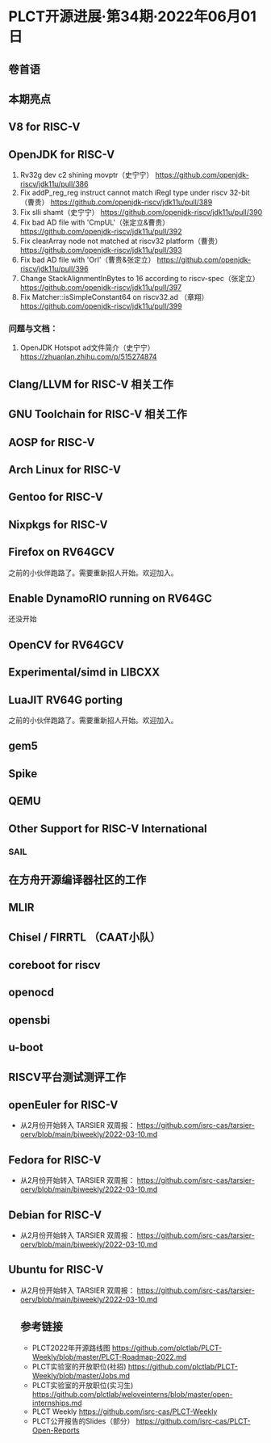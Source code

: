 # PLCT开源进展·第34期·2022年06月01日

## 卷首语

## 本期亮点


## V8 for RISC-V


## OpenJDK for RISC-V
1. Rv32g dev c2 shining movptr（史宁宁）
https://github.com/openjdk-riscv/jdk11u/pull/386
2. Fix addP_reg_reg instruct cannot match iRegI type under riscv 32-bit（曹贵）
https://github.com/openjdk-riscv/jdk11u/pull/389
3. Fix slli shamt（史宁宁）
https://github.com/openjdk-riscv/jdk11u/pull/390
4. Fix bad AD file with 'CmpUL'（张定立&曹贵）
https://github.com/openjdk-riscv/jdk11u/pull/392
5. Fix clearArray node not matched at riscv32 platform（曹贵）
https://github.com/openjdk-riscv/jdk11u/pull/393
6. Fix bad AD file with 'OrI'（曹贵&张定立）
https://github.com/openjdk-riscv/jdk11u/pull/396
7. Change StackAlignmentInBytes to 16 according to riscv-spec（张定立）
https://github.com/openjdk-riscv/jdk11u/pull/397
8. Fix Matcher::isSimpleConstant64 on riscv32.ad （章翔）
https://github.com/openjdk-riscv/jdk11u/pull/399

### 问题与文档：
1. OpenJDK Hotspot ad文件简介（史宁宁） https://zhuanlan.zhihu.com/p/515274874

## Clang/LLVM for RISC-V 相关工作

## GNU Toolchain for RISC-V 相关工作

## AOSP for RISC-V

## Arch Linux for RISC-V

## Gentoo for RISC-V


## Nixpkgs for RISC-V

## Firefox on RV64GCV

之前的小伙伴跑路了。需要重新招人开始。欢迎加入。

## Enable DynamoRIO running on RV64GC

还没开始

## OpenCV for RV64GCV


## Experimental/simd in LIBCXX



## LuaJIT RV64G porting

之前的小伙伴跑路了。需要重新招人开始。欢迎加入。

## gem5


## Spike


## QEMU


## Other Support for RISC-V International

### SAIL


## 在方舟开源编译器社区的工作


## MLIR


## Chisel / FIRRTL （CAAT小队）


## coreboot for riscv


## openocd


## opensbi

## u-boot


## RISCV平台测试测评工作


## openEuler for RISC-V

- 从2月份开始转入 TARSIER 双周报：
  https://github.com/isrc-cas/tarsier-oerv/blob/main/biweekly/2022-03-10.md

## Fedora for RISC-V

- 从2月份开始转入 TARSIER 双周报：
  https://github.com/isrc-cas/tarsier-oerv/blob/main/biweekly/2022-03-10.md

## Debian for RISC-V

- 从2月份开始转入 TARSIER 双周报：
  https://github.com/isrc-cas/tarsier-oerv/blob/main/biweekly/2022-03-10.md

## Ubuntu for RISC-V

- 从2月份开始转入 TARSIER 双周报：
  https://github.com/isrc-cas/tarsier-oerv/blob/main/biweekly/2022-03-10.md

  ## 参考链接

  - PLCT2022年开源路线图 https://github.com/plctlab/PLCT-Weekly/blob/master/PLCT-Roadmap-2022.md
  - PLCT实验室的开放职位(社招) https://github.com/plctlab/PLCT-Weekly/blob/master/Jobs.md
  - PLCT实验室的开放职位(实习生) https://github.com/plctlab/weloveinterns/blob/master/open-internships.md
  - PLCT Weekly https://github.com/isrc-cas/PLCT-Weekly
  - PLCT公开报告的Slides（部分） https://github.com/isrc-cas/PLCT-Open-Reports
